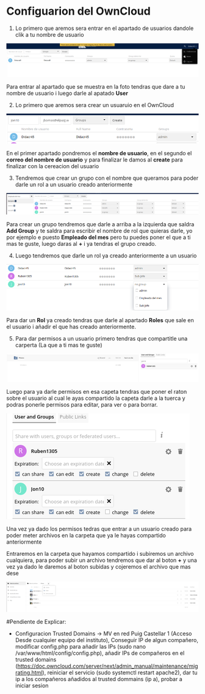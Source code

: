 # Configuarion del OwnCloud

1. Lo primero que aremos sera entrar en el apartado de usuarios dandole clik a tu nombre de usuario

<img src="EntarCreacionUsuario.png" alt="Creacion">

Para entrar al apartado que se muestra en la foto tendras que dare a tu nombre de usuario i luego darle al apatado **User**

2. Lo primero que aremos sera crear un usuaruio en el OwnCloud

<img src="CreacionUsuario.png" alt="Hola">

En el primer apartado pondremos el **nombre de usuario**, en el segundo el **correo del nombre de usuario** y para finalizar le damos al **create** para finalizar con la cereacion del usuario

3. Tendremos que crear un grupo con el nombre que queramos para poder darle un rol a un usuario creado anteriormente

<img src="CreacionDeRol.png" alt="Hola">

Para crear un grupo tendremos que darle a arriba a la izquierda que saldra **Add Group** y te saldra para escribir el nombre de rol que quieras darle, yo por ejemplo e puesto **Empleado del mes** pero tu puedes poner el que a ti mas te guste, luego daras al **+** i ya tendras el grupo creado.

4. Luego tendremos que darle un rol ya creado anteriormente a un usuario

<img src="DarRol.png" alt="Hola">

Para dar un **Rol** ya creado tendras que darle al apartado **Roles** que sale en el usuario i añadir el que has creado anteriormente.

5. Para dar permisos a un usuario primero tendras que compartitle una carperta (La que a ti mas te guste)

<img src="DarPermisos.png" alt="Hola">

Luego para ya darle permisos en esa capeta tendras que poner el raton sobre el usuario al cual le ayas compartido la capeta darle a la tuerca y podras ponerle permisos para editar, para ver o para borrar.

<img src="DarPermisosDefinitivamente.png" alt="Hola">

Una vez ya dado los permisos tedras que entrar a un usuario creado para poder meter archivos en la carpeta que ya le hayas compartido anteriormente 

Entraremos en la carpeta que hayamos compartido i subiremos un archivo cualquiera, para poder subir un archivo tendremos que dar al boton **+** y una vez ya dado le daremos al boton subidas y cojeremos el archivo que mas dese

<img src="Meterarchivo.png" alt="Hola">



#Pendiente de Explicar:

- Configuracion Trusted Domains -> MV en red Puig Castellar 1 (Acceso Desde cualquier equipo del instituto), Conseguir IP de algun compañero, modificar config.php para añadir las IPs (sudo nano /var/www/html/config/config.php), añadir IPs de compañeros en el trusted domains (https://doc.owncloud.com/server/next/admin_manual/maintenance/migrating.html), reiniciar el servicio (sudo systemctl restart apache2), dar tu ip a los compañeros añadidos al trusted dommains (ip a), probar a iniciar sesion










































